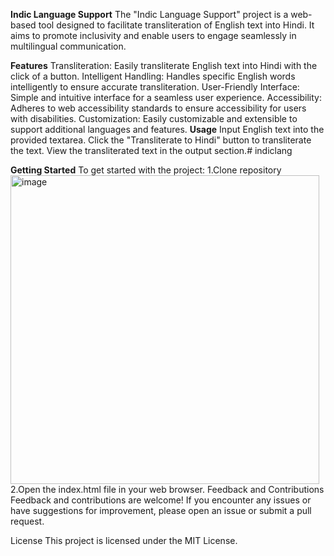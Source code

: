 **Indic Language Support**
The "Indic Language Support" project is a web-based tool designed to facilitate transliteration of English text into Hindi. It aims to promote inclusivity and enable users to engage seamlessly in multilingual communication.

**Features**
Transliteration: Easily transliterate English text into Hindi with the click of a button.
Intelligent Handling: Handles specific English words intelligently to ensure accurate transliteration.
User-Friendly Interface: Simple and intuitive interface for a seamless user experience.
Accessibility: Adheres to web accessibility standards to ensure accessibility for users with disabilities.
Customization: Easily customizable and extensible to support additional languages and features.
**Usage**
Input English text into the provided textarea.
Click the "Transliterate to Hindi" button to transliterate the text.
View the transliterated text in the output section.# indiclang

**Getting Started**
To get started with the project:
1.Clone repository
<img width="494" alt="image" src="https://github.com/mohankrishnagude/indiclang/assets/121798336/91816a05-3808-4a23-a17d-904f0d8e5c4d">
2.Open the index.html file in your web browser.
Feedback and Contributions
Feedback and contributions are welcome! If you encounter any issues or have suggestions for improvement, please open an issue or submit a pull request.

License
This project is licensed under the MIT License.


